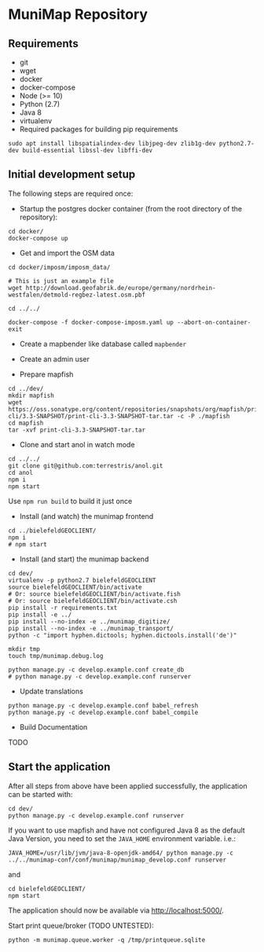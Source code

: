 # MuniMap Repository

## Requirements

* git
* wget
* docker
* docker-compose
* Node (>= 10)
* Python (2.7)
* Java 8
* virtualenv
* Required packages for building pip requirements
```
sudo apt install libspatialindex-dev libjpeg-dev zlib1g-dev python2.7-dev build-essential libssl-dev libffi-dev
```

## Initial development setup

The following steps are required once:

* Startup the postgres docker container (from the root directory of the repository):

```
cd docker/
docker-compose up
```

* Get and import the OSM data

```
cd docker/imposm/imposm_data/

# This is just an example file
wget http://download.geofabrik.de/europe/germany/nordrhein-westfalen/detmold-regbez-latest.osm.pbf

cd ../../

docker-compose -f docker-compose-imposm.yaml up --abort-on-container-exit
```

* Create a mapbender like database called `mapbender`

* Create an admin user

* Prepare mapfish

```
cd ../dev/
mkdir mapfish
wget https://oss.sonatype.org/content/repositories/snapshots/org/mapfish/print/print-cli/3.3-SNAPSHOT/print-cli-3.3-SNAPSHOT-tar.tar -c -P ./mapfish
cd mapfish
tar -xvf print-cli-3.3-SNAPSHOT-tar.tar
``` 

* Clone and start anol in watch mode

```
cd ../../
git clone git@github.com:terrestris/anol.git
cd anol
npm i
npm start
```

Use `npm run build` to build it just once

* Install (and watch) the munimap frontend

```
cd ../bielefeldGEOCLIENT/
npm i
# npm start
```

* Install (and start) the munimap backend

```
cd dev/
virtualenv -p python2.7 bielefeldGEOCLIENT
source bielefeldGEOCLIENT/bin/activate
# Or: source bielefeldGEOCLIENT/bin/activate.fish
# Or: source bielefeldGEOCLIENT/bin/activate.csh
pip install -r requirements.txt
pip install -e ../
pip install --no-index -e ../munimap_digitize/
pip install --no-index -e ../munimap_transport/
python -c "import hyphen.dictools; hyphen.dictools.install('de')"

mkdir tmp
touch tmp/munimap.debug.log

python manage.py -c develop.example.conf create_db
# python manage.py -c develop.example.conf runserver
```

* Update translations

```
python manage.py -c develop.example.conf babel_refresh
python manage.py -c develop.example.conf babel_compile
```

* Build Documentation

TODO

## Start the application

After all steps from above have been applied successfully, the application can be started with:

```
cd dev/
python manage.py -c develop.example.conf runserver
```

If you want to use mapfish and have not configured Java 8 as the default Java Version, you need to set the `JAVA_HOME` environment variable. i.e.:
```
JAVA_HOME=/usr/lib/jvm/java-8-openjdk-amd64/ python manage.py -c ../../munimap-conf/conf/munimap/munimap_develop.conf runserver
```

and

```
cd bielefeldGEOCLIENT/
npm start
```

The application should now be available via [http://localhost:5000/](http://localhost:5000/).

Start print queue/broker (TODO UNTESTED):

```
python -m munimap.queue.worker -q /tmp/printqueue.sqlite
```

